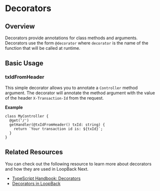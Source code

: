 # Decorators

## Overview

Decorators provide annotations for class methods and arguments. Decorators use the form `@decorator` where `decorator` is the name of the function that will be called at runtime. 

## Basic Usage

### txIdFromHeader

This simple decorator allows you to annotate a `Controller` method argument. The decorator will annotate the method argument with the value of the header `X-Transaction-Id` from the request. 

**Example**
```
class MyController {
  @get('/')
  getHandler(@txIdFromHeader() txId: string) {
    return `Your transaction id is: ${txId}`;
  }
}
```

## Related Resources

You can check out the following resource to learn more about decorators and how they are used in LoopBack Next.

- [TypeScript Handbook: Decorators](https://www.typescriptlang.org/docs/handbook/decorators.html)
- [Decorators in LoopBack](http://loopback.io/doc/en/lb4/Decorators.html)
